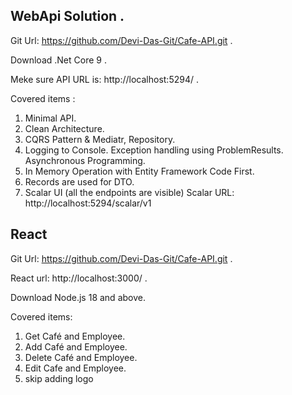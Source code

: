 ## WebApi Solution . ##

Git Url: https://github.com/Devi-Das-Git/Cafe-API.git .

Download .Net Core 9 .

Meke sure API URL is: http://localhost:5294/ . 

Covered items : 
1. Minimal API.
2. Clean Architecture.
3. CQRS Pattern & Mediatr, Repository.
4. Logging to Console. Exception handling using ProblemResults. Asynchronous Programming.
5. In Memory Operation with Entity Framework Code First.
6. Records are used for DTO. 
7. Scalar UI (all the endpoints are visible)
Scalar URL: http://localhost:5294/scalar/v1 

## React ##
Git Url: https://github.com/Devi-Das-Git/Cafe-API.git  .

React url: http://localhost:3000/  . 

Download Node.js 18 and above.

Covered items: 
1.	Get Café and Employee.
2.	Add Café and Employee.
3.	Delete Café and Employee.
4.	Edit Cafe and Employee.
5.	skip adding logo 
	

